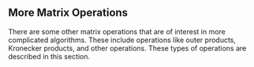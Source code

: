 ## More Matrix Operations

There are some other matrix operations that are of interest in more complicated algorithms. These include operations like outer
products, Kronecker products, and other operations. These types of operations are described in this section.
